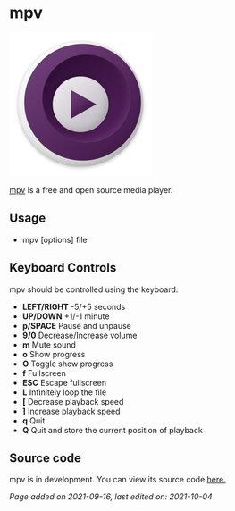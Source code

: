 # mpv
![](../img/mpv.png)

[mpv](https://mpv.io) is a free and open source media player.

## Usage
- mpv [options] file

## Keyboard Controls
mpv should be controlled using the keyboard.

- **LEFT/RIGHT** -5/+5 seconds
- **UP/DOWN** +1/-1 minute
- **p/SPACE** Pause and unpause
- **9/0** Decrease/Increase volume
- **m** Mute sound
- **o** Show progress
- **O** Toggle show progress
- **f** Fullscreen
- **ESC** Escape fullscreen
- **L** Infinitely loop the file
- **[** Decrease playback speed
- **]** Increase playback speed
- **q** Quit
- **Q** Quit and store the current position of playback

## Source code
mpv is in development. You can view its source code
[here.](https://github.com/mpv-player/mpv)

*Page added on 2021-09-16, last edited on: 2021-10-04*

